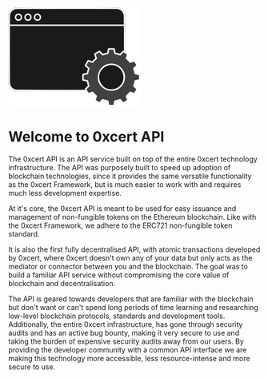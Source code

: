 <img src="/api-icon.svg" class="icon"/>

# Welcome to 0xcert API

The 0xcert API is an API service built on top of the entire 0xcert technology infrastructure. The API was purposely built to speed up adoption of blockchain technologies, since it provides the same versatile functionality as the 0xcert Framework, but is much easier to work with and requires much less development expertise. 

At it's core, the 0xcert API is meant to be used for easy issuance and management of non-fungible tokens on the Ethereum blockchain. Like with the 0xcert Framework, we adhere to the ERC721 non-fungible token standard. 

It is also the first fully decentralised API, with atomic transactions developed by 0xcert, where 0xcert doesn't own any of your data but only acts as the mediator or connector between you and the blockchain. The goal was to build a familiar API service without compromising the core value of blockchain and decentralisation. 

The API is geared towards developers that are familiar with the blockchain but don't want or can't spend long periods of time learning and researching low-level blockchain protocols, standards and development tools. Additionally, the entire 0xcert infrastructure, has gone through security audits and has an active bug bounty, making it very secure to use and taking the burden of expensive security audits away from our users. By providing the developer community with a common API interface we are making this technology more accessible, less resource-intense and more secure to use. 

